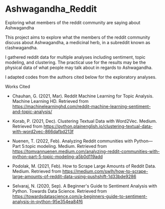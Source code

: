 # Ashwagandha_Reddit
Exploring what members of the reddit community are saying about Ashwagandha

This project aims to explore what the members of the reddit community discuss about Ashwagandha, a medicinal herb, in a subreddit known as r/ashwagandha.

I gathered reddit data for multiple analyses including sentiment, topic modeling, and clustering. The practical use for the results may be the physical data of what people may talk about in regards to Ashwagandha.

I adapted codes from the authors cited below for the exploratory analyses.

Works Cited

- Chauhan, G. (2021, Mar). Reddit Machine Learning for Topic Analysis. Machine Learning HD. Retrieved from https://machinelearninghd.com/reddit-machine-learning-sentiment-and-topic-analysis/

- Korab, P. (2021, Dec). Clustering Textual Data with Word2Vec. Medium. Retrieved from https://python.plainenglish.io/clustering-textual-data-with-word2vec-866dafbd213f

- Nuenen, T. (2022, Feb). Analyzing Reddit communities with Python—Part 5:topic modeling. Medium. Retrieved from https://tomvannuenen.medium.com/analyzing-reddit-communities-with-python-part-5-topic-modeling-a5b0d119add

- Podolak, M. (2021, Feb). How to Scrape Large Amounts of Reddit Data. Medium. Retrieved from https://medium.com/swlh/how-to-scrape-large-amounts-of-reddit-data-using-pushshift-1d33bde9286

- Selvaraj, N. (2020, Sep). A Beginner's Guide to Sentiment Analysis with Python. Towards Data Science. Retrieved from https://towardsdatascience.com/a-beginners-guide-to-sentiment-analysis-in-python-95e354ea84f6



